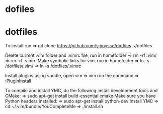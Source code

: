 # dofiles
# dotfiles
To install run
=> git clone https://github.com/sjbuysse/dotfiles ~/dotfiles

Delete current .vim folder and .vimrc file, run in homefolder
=> rm -rf .vim/
=> rm -rf .vimrc
Make symbolic links for vim, run in homefolder
=> ln -s /dotfiles/.vim/
=> ln -s /dotfiles/.vimrc

Install plugins using vundle, open vim
=> vim
run the command
=> :PluginInstall

To compile and install YMC, do the following
Install development tools and CMake: 
=> sudo apt-get install build-essential cmake
Make sure you have Python headers installed: 
=> sudo apt-get install python-dev
Install YMC
=> cd ~/.vim/bundle/YouCompleteMe
=> ./install.sh
